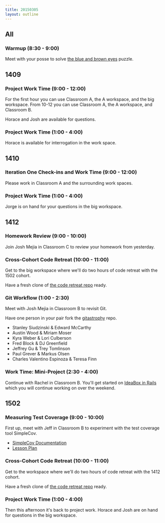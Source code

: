 ```yaml
---
title: 20150305
layout: outline
---
```


## All

### Warmup (8:30 - 9:00)

Meet with your posse to solve [the blue and brown eyes](https://xkcd.com/blue_eyes.html) puzzle.

## 1409

### Project Work Time (9:00 - 12:00)

For the first hour you can use Classroom A, the A workspace, and the big workspace.
From 10-12 you can use Classroom A, the A workspace, and Classroom B.

Horace and Josh are available for questions.

### Project Work Time (1:00 - 4:00)

Horace is available for interrogation in the work space.

## 1410

### Iteration One Check-ins and Work Time (9:00 - 12:00)

Please work in Classroom A and the surrounding work spaces.

### Project Work Time (1:00 - 4:00)

Jorge is on hand for your questions in the big workspace.

## 1412

### Homework Review (9:00 - 10:00)

Join Josh Mejia in Classroom C to review your homework from yesterday.

### Cross-Cohort Code Retreat (10:00 - 11:00)

Get to the big workspace where we'll do two hours of code retreat with the 1502 cohort.

Have a fresh clone of [the code retreat repo](https://github.com/turingschool/code_retreat) ready.

### Git Workflow (1:00 - 2:30)

Meet with Josh Mejia in Classroom B to revisit Git.

Have one person in your pair fork the [gitastrophy](https://github.com/turingschool-examples/gitastrophy) repo.

* Stanley Siudzinski & Edward McCarthy
* Austin Wood & Miriam Moser
* Kyra Weber & Lori Culberson
* Fred Block & DJ Greenfield
* Jeffrey Gu & Trey Tomlinson
* Paul Grever & Markus Olsen
* Charles Valentino Espinoza & Teresa Finn

### Work Time: Mini-Project (2:30 - 4:00)

Continue with Rachel in Classroom B. You'll get started on [IdeaBox in Rails](https://github.com/turingschool/challenges/blob/master/rails-mini-project.markdown) which you will continue working on over the weekend.

## 1502

### Measuring Test Coverage (9:00 - 10:00)

First up, meet with Jeff in Classroom B to experiment with the test coverage tool
SimpleCov.

* [SimpleCov Documentation](https://github.com/colszowka/simplecov)
* [Lesson Plan](https://github.com/turingschool/lesson_plans/blob/master/ruby_01-object_oriented_programming_with_ruby/measuring_improving_test_coverage.markdown)

### Cross-Cohort Code Retreat (10:00 - 11:00)

Get to the workspace where we'll do two hours of code retreat with the 1412 cohort.

Have a fresh clone of [the code retreat repo](https://github.com/turingschool/code_retreat) ready.

### Project Work Time (1:00 - 4:00)

Then this afternoon it's back to project work. Horace and Josh are on hand for questions in the big workspace.
